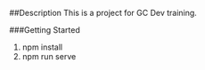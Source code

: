 ##Description
This is a project for GC Dev training.
                                                           
###Getting Started
1. npm install
2. npm run serve

